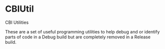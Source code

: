 # CBIUtil
CBI Utilities

These are a set of useful programming utilities to help debug and or identify parts of code in a Debug build but are completely removed in a Release build.
